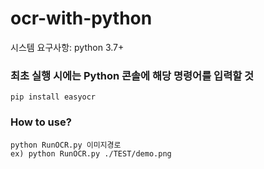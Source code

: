 # ocr-with-python
시스템 요구사항: python 3.7+ 

### 최초 실행 시에는 Python 콘솔에 해당 명령어를 입력할 것
````
pip install easyocr
````


### How to use?
````
python RunOCR.py 이미지경로
ex) python RunOCR.py ./TEST/demo.png
````



